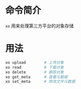 # 命令简介 

`xo` 用来处理第三方平台的对象存储

# 用法

```bash
xo upload        # 上传对象
xo read          # 下载对象
xo delete        # 删除对象
xo get_meta      # 查看元数据
xo set_meta      # 修改文件元数据
```